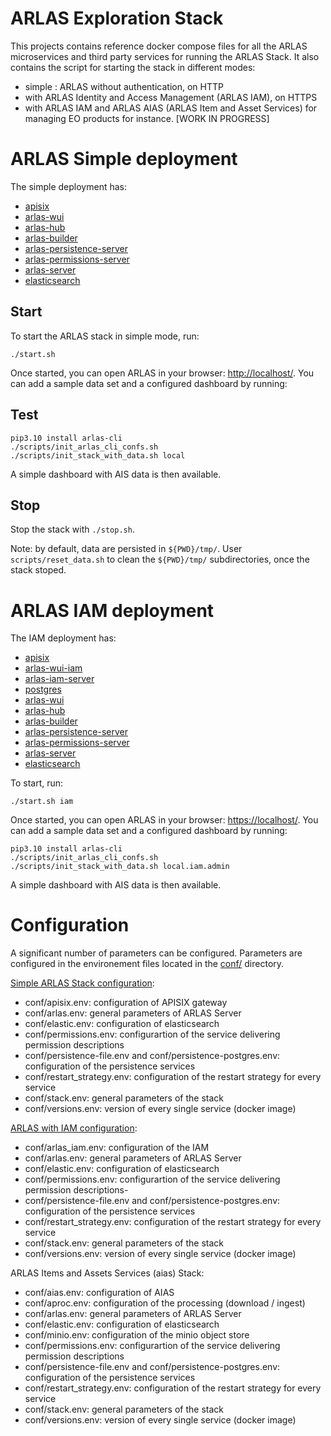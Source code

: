 # ARLAS Exploration Stack

This projects contains reference docker compose files for all the ARLAS microservices and third party services for running the ARLAS Stack. It also contains the script for starting the stack in different modes:
- simple : ARLAS without authentication, on HTTP
- with ARLAS Identity and Access Management (ARLAS IAM), on HTTPS
- with ARLAS IAM and ARLAS AIAS (ARLAS Item and Asset Services) for managing EO products for instance. [WORK IN PROGRESS]

# ARLAS Simple deployment

The simple deployment has:
- [apisix](https://apisix.apache.org/)
- [arlas-wui](https://github.com/gisaia/ARLAS-wui)
- [arlas-hub](https://github.com/gisaia/ARLAS-wui-hub)
- [arlas-builder](https://github.com/gisaia/ARLAS-wui-builder)
- [arlas-persistence-server](https://github.com/gisaia/ARLAS-persistence)
- [arlas-permissions-server](https://github.com/gisaia/ARLAS-permissions)
- [arlas-server](https://github.com/gisaia/ARLAS-server)
- [elasticsearch](https://github.com/elastic/elasticsearch)


## Start
To start the ARLAS stack in simple mode, run: 
```shell
./start.sh
```

Once started, you can open ARLAS in your browser: [http://localhost/](http://localhost/).
You can add a sample data set and a configured dashboard by running:

## Test

```shell
pip3.10 install arlas-cli
./scripts/init_arlas_cli_confs.sh
./scripts/init_stack_with_data.sh local
```

A simple dashboard with AIS data is then available.

## Stop

Stop the stack with `./stop.sh`. 

Note: by default, data are persisted in `${PWD}/tmp/`. User `scripts/reset_data.sh` to clean the `${PWD}/tmp/` subdirectories, once the stack stoped.

# ARLAS IAM deployment

The IAM deployment has:
- [apisix](https://apisix.apache.org/)
- [arlas-wui-iam](https://github.com/gisaia/ARLAS-wui-iam)
- [arlas-iam-server](https://github.com/gisaia/ARLAS-IAM)
- [postgres](https://www.postgresql.org/)
- [arlas-wui](https://github.com/gisaia/ARLAS-wui)
- [arlas-hub](https://github.com/gisaia/ARLAS-wui-hub)
- [arlas-builder](https://github.com/gisaia/ARLAS-wui-builder)
- [arlas-persistence-server](https://github.com/gisaia/ARLAS-persistence)
- [arlas-permissions-server](https://github.com/gisaia/ARLAS-permissions)
- [arlas-server](https://github.com/gisaia/ARLAS-server)
- [elasticsearch](https://github.com/elastic/elasticsearch)

To start, run: 
```shell
./start.sh iam
```
Once started, you can open ARLAS in your browser: [https://localhost/](https://localhost/).
You can add a sample data set and a configured dashboard by running:

```shell
pip3.10 install arlas-cli
./scripts/init_arlas_cli_confs.sh
./scripts/init_stack_with_data.sh local.iam.admin
```

A simple dashboard with AIS data is then available.

# Configuration

A significant number of parameters can be configured. Parameters are configured in the environement files located in the [conf/](conf/) directory.

[Simple ARLAS Stack configuration](docker_compose_services_simple.md):
- conf/apisix.env: configuration of APISIX gateway
- conf/arlas.env: general parameters of ARLAS Server
- conf/elastic.env: configuration of elasticsearch
- conf/permissions.env: configurartion of the service delivering permission descriptions
- conf/persistence-file.env and conf/persistence-postgres.env: configuration of the persistence services
- conf/restart_strategy.env: configuration of the restart strategy for every service
- conf/stack.env: general parameters of the stack
- conf/versions.env: version of every single service (docker image)

[ARLAS with IAM configuration](docker_compose_services_iam.md):
- conf/arlas_iam.env: configuration of the IAM
- conf/arlas.env: general parameters of ARLAS Server
- conf/elastic.env: configuration of elasticsearch
- conf/permissions.env: configurartion of the service delivering permission descriptions- 
- conf/persistence-file.env and conf/persistence-postgres.env: configuration of the persistence services
- conf/restart_strategy.env: configuration of the restart strategy for every service
- conf/stack.env: general parameters of the stack
- conf/versions.env: version of every single service (docker image)

ARLAS Items and Assets Services (aias) Stack:
- conf/aias.env: configuration of AIAS
- conf/aproc.env: configuration of the processing (download / ingest)
- conf/arlas.env: general parameters of ARLAS Server
- conf/elastic.env: configuration of elasticsearch
- conf/minio.env: configuration of the minio object store
- conf/permissions.env: configurartion of the service delivering permission descriptions
- conf/persistence-file.env and conf/persistence-postgres.env: configuration of the persistence services
- conf/restart_strategy.env: configuration of the restart strategy for every service
- conf/stack.env: general parameters of the stack
- conf/versions.env: version of every single service (docker image)

